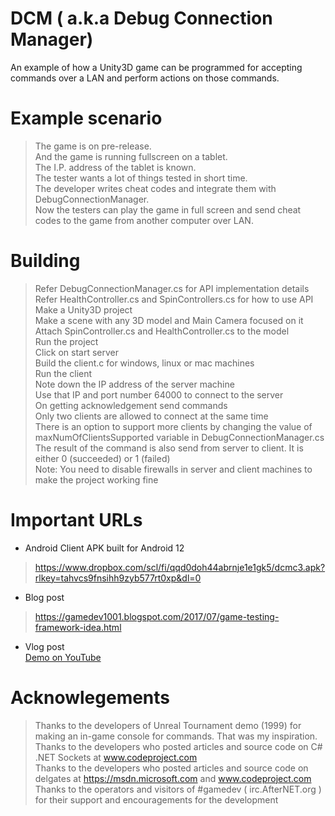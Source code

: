 # DCM ( a.k.a Debug Connection Manager)
An example of how a Unity3D game can be programmed for accepting commands over a LAN and perform actions on those commands.  

# Example scenario    
>The game is on pre-release.   
>And the game is running fullscreen on a tablet.  
>The I.P. address of the tablet is known.  
>The tester wants a lot of things tested in short time.  
>The developer writes cheat codes and integrate them with DebugConnectionManager.  
>Now the testers can play the game in full screen and send cheat codes to the game from another computer over LAN.  

# Building
>Refer DebugConnectionManager.cs for API implementation details  
>Refer HealthController.cs and SpinControllers.cs for how to use API  
>Make a Unity3D project   
>Make a scene with any 3D model and Main Camera focused on it  
>Attach SpinController.cs and HealthController.cs to the model  
>Run the project  
>Click on start server  
>Build the client.c for windows, linux or mac machines  
>Run the client  
>Note down the IP address of the server machine  
>Use that IP and port number 64000 to connect to the server  
>On getting acknowledgement send commands  
>Only two clients are allowed to connect at the same time  
>There is an option to support more clients by changing the value of maxNumOfClientsSupported variable in DebugConnectionManager.cs  
>The result of the command is also send from server to client. It is either 0 (succeeded) or 1 (failed)  
>Note: You need to disable firewalls in server and client machines to make the project working fine  

# Important URLs
- Android Client APK built for Android 12
> https://www.dropbox.com/scl/fi/qqd0doh44abrnje1e1gk5/dcmc3.apk?rlkey=tahvcs9fnsihh9zyb577rt0xp&dl=0   

- Blog post 
> https://gamedev1001.blogspot.com/2017/07/game-testing-framework-idea.html 
- Vlog post  
[Demo on YouTube](https://www.youtube.com/watch?v=O3h13B2mhZw)

# Acknowlegements  
>Thanks to the developers of Unreal Tournament demo (1999) for making an in-game console for commands. That was my inspiration.   
>Thanks to the developers who posted articles and source code on C# .NET Sockets at www.codeproject.com  
>Thanks to the developers who posted articles and source code on delgates at https://msdn.microsoft.com and www.codeproject.com   
>Thanks to the operators and visitors of #gamedev ( irc.AfterNET.org ) for their support and encouragements for the development  

